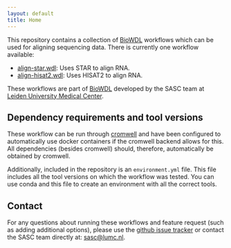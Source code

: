 ```yaml
---
layout: default
title: Home
---
```


This repository contains a collection of [BioWDL](https://github.com/biowdl)
workflows which can be used for aligning sequencing data. There is currently
one workflow available:
- [align-star.wdl](./align-star.html): Uses STAR to align RNA.
- [align-hisat2.wdl](./align-hisat2.html): Uses HISAT2 to align RNA.

These workflows are part of [BioWDL](https://biowdl.github.io/)
developed by the SASC team at [Leiden University Medical Center](https://www.lumc.nl/).

## Dependency requirements and tool versions
These workflow can be run through [cromwell](https://cromwell.readthedocs.io/en/stable/)
and have been configured to automatically use docker containers if
the cromwell backend allows for this. All dependencies (besides cromwell) should,
therefore, automatically be obtained by cromwell.

Additionally, included in the repository is an `environment.yml` file. This file includes
all the tool versions on which the workflow was tested. You can use conda and
this file to create an environment with all the correct tools.

## Contact
<p>
  <!-- Obscure e-mail address for spammers -->
For any questions about running these workflows and feature request (such as
adding additional options), please use the
<a href='https://github.com/biowdl/aligning/issues'>github issue tracker</a>
or contact the SASC team directly at: 
<a href='&#109;&#97;&#105;&#108;&#116;&#111;&#58;&#115;&#97;&#115;&#99;&#64;&#108;&#117;&#109;&#99;&#46;&#110;&#108;'>
&#115;&#97;&#115;&#99;&#64;&#108;&#117;&#109;&#99;&#46;&#110;&#108;</a>.
</p>
